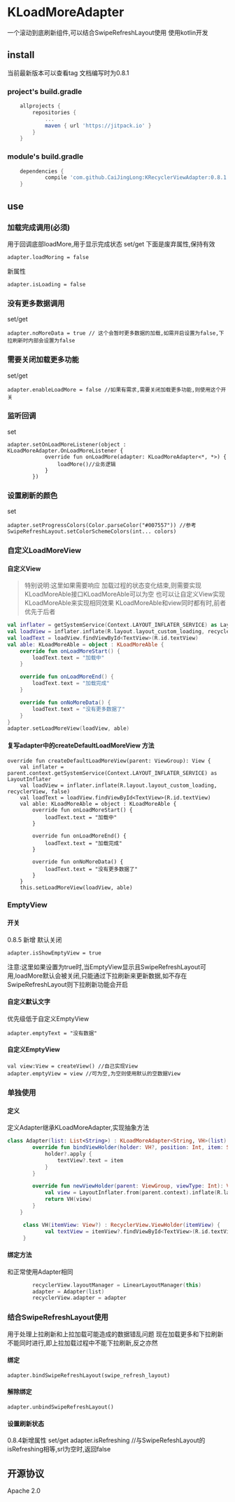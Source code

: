 # KLoadMoreAdapter

一个滚动到底刷新组件,可以结合SwipeRefreshLayout使用
使用kotlin开发

## install

当前最新版本可以查看tag
文档编写时为0.8.1

### project's build.gradle

```gradle
	allprojects {
		repositories {
			...
			maven { url 'https://jitpack.io' }
		}
	}
```

### module's build.gradle

```gradle
    dependencies {
            compile 'com.github.CaiJingLong:KRecyclerViewAdapter:0.8.1'
    }
```
## use

### 加载完成调用(必须)
用于回调底部loadMore,用于显示完成状态
set/get
下面是废弃属性,保持有效
```
adapter.loadMoring = false
```

新属性
```
adapter.isLoading = false
```

### 没有更多数据调用
set/get
```
adapter.noMoreData = true // 这个会暂时更多数据的加载,如需开启设置为false,下拉刷新时内部会设置为false
```

### 需要关闭加载更多功能
set/get
```
adapter.enableLoadMore = false //如果有需求,需要关闭加载更多功能,则使用这个开关
```

### 监听回调
set
```
adapter.setOnLoadMoreListener(object : KLoadMoreAdapter.OnLoadMoreListener {
            override fun onLoadMore(adapter: KLoadMoreAdapter<*, *>) {
                loadMore()//业务逻辑
            }
        })
```

### 设置刷新的颜色
set
```
adapter.setProgressColors(Color.parseColor("#007557")) //参考SwipeRefreshLayout.setColorSchemeColors(int... colors)
```

### 自定义LoadMoreView

#### 自定义View
> 特别说明:这里如果需要响应 加载过程的状态变化结束,则需要实现KLoadMoreAble接口KLoadMoreAble可以为空
> 也可以让自定义View实现KLoadMoreAble来实现相同效果
> KLoadMoreAble和view同时都有时,前者优先于后者

```kotlin
val inflater = getSystemService(Context.LAYOUT_INFLATER_SERVICE) as LayoutInflater
val loadView = inflater.inflate(R.layout.layout_custom_loading, recyclerView, false)
val loadText = loadView.findViewById<TextView>(R.id.textView)
val able: KLoadMoreAble = object : KLoadMoreAble {
    override fun onLoadMoreStart() {
        loadText.text = "加载中"
    }

    override fun onLoadMoreEnd() {
        loadText.text = "加载完成"
    }

    override fun onNoMoreData() {
        loadText.text = "没有更多数据了"
    }
}
adapter.setLoadMoreView(loadView, able)
```

#### 复写adapter中的createDefaultLoadMoreView 方法
```
override fun createDefaultLoadMoreView(parent: ViewGroup): View {
    val inflater = parent.context.getSystemService(Context.LAYOUT_INFLATER_SERVICE) as LayoutInflater
    val loadView = inflater.inflate(R.layout.layout_custom_loading, recyclerView, false)
    val loadText = loadView.findViewById<TextView>(R.id.textView)
    val able: KLoadMoreAble = object : KLoadMoreAble {
        override fun onLoadMoreStart() {
            loadText.text = "加载中"
        }

        override fun onLoadMoreEnd() {
            loadText.text = "加载完成"
        }

        override fun onNoMoreData() {
            loadText.text = "没有更多数据了"
        }
    }
    this.setLoadMoreView(loadView, able)
```

### EmptyView

#### 开关
0.8.5 新增 默认关闭

```
adapter.isShowEmptyView = true
```

注意:这里如果设置为true时,当EmptyView显示且SwipeRefreshLayout可用,loadMore默认会被关闭,只能通过下拉刷新来更新数据,如不存在SwipeRefreshLayout则下拉刷新功能会开启

#### 自定义默认文字
优先级低于自定义EmptyView
```
adapter.emptyText = "没有数据"
```

#### 自定义EmptyView

    val view:View = createView() //自己实现View
    adapter.emptyView = view //可为空,为空则使用默认的空数据View

### 单独使用

#### 定义
定义Adapter继承KLoadMoreAdapter,实现抽象方法

```kotlin
class Adapter(list: List<String>) : KLoadMoreAdapter<String, VH>(list) {
        override fun bindViewHolder(holder: VH?, position: Int, item: String) {
            holder?.apply {
                textView?.text = item
            }
        }

        override fun newViewHolder(parent: ViewGroup, viewType: Int): VH {
            val view = LayoutInflater.from(parent.context).inflate(R.layout.item_text, parent, false)
            return VH(view)
        }
    }

     class VH(itemView: View?) : RecyclerView.ViewHolder(itemView) {
            val textView = itemView?.findViewById<TextView>(R.id.textView)
     }
```

#### 绑定方法

和正常使用Adapter相同

```kotlin
        recyclerView.layoutManager = LinearLayoutManager(this)
        adapter = Adapter(list)
        recyclerView.adapter = adapter
```

### 结合SwipeRefreshLayout使用

用于处理上拉刷新和上拉加载可能造成的数据错乱问题
现在加载更多和下拉刷新不能同时进行,即上拉加载过程中不能下拉刷新,反之亦然

#### 绑定
```
adapter.bindSwipeRefreshLayout(swipe_refresh_layout)
```

#### 解除绑定
```
adapter.unbindSwipeRefreshLayout()
```

#### 设置刷新状态
0.8.4新增属性
set/get
    adapter.isRefreshing //与SwipeRefeshLayout的isRefreshing相等,srl为空时,返回false


## 开源协议
Apache 2.0